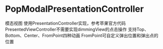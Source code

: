 # PopModalPresentationController
模态视图
使用PresentationController实现，参考苹果官方代码
PresentedViewController不需要实现dimmingView的点击操作
支持Top、Bottom、Center、FromPoint四种动画
FromPoint可自定义弹出位置和弹出点的位置

